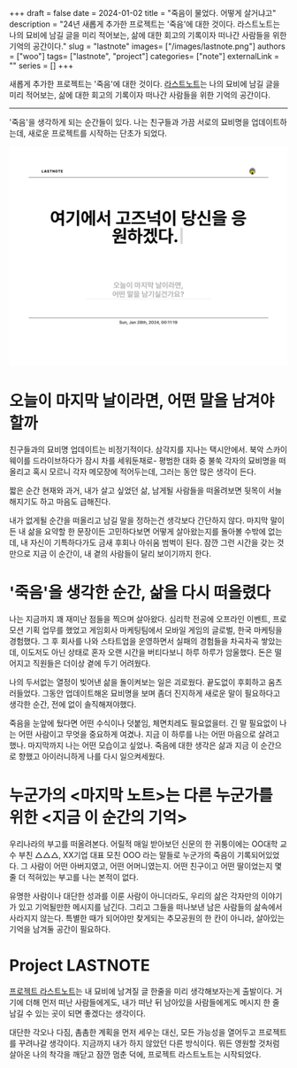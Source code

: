 +++ 
draft = false
date = 2024-01-02
title = "죽음이 물었다. 어떻게 살거냐고"
description = "24년 새롭게 추가한 프로젝트는 '죽음'에 대한 것이다. 라스트노트는 나의 묘비에 남길 글을 미리 적어보는, 삶에 대한 회고의 기록이자 떠나간 사람들을 위한 기억의 공간이다."
slug = "lastnote"
images= ["/images/lastnote.png"]
authors = ["woo"]
tags= ["lastnote", "project"]
categories= ["note"]
externalLink = ""
series = []
+++

새롭게 추가한 프로젝트는 '죽음'에 대한 것이다. [라스트노트](https://lastnote.xyz)는 나의 묘비에 남길 글을 미리 적어보는, 삶에 대한 회고의 기록이자 떠나간 사람들을 위한 기억의 공간이다.

---

'죽음'을 생각하게 되는 순간들이 있다. 나는 친구들과 가끔 서로의 묘비명을 업데이트하는데, 새로운 프로젝트를 시작하는 단초가 되었다.

![](/images/lastnote.png)

# 오늘이 마지막 날이라면, 어떤 말을 남겨야할까
친구들과의 묘비명 업데이트는 비정기적이다. 삼각지를 지나는 택시안에서. 북악 스카이웨이를 드라이브하다가 잠시 차를 세워둔채로- 평범한 대화 중 불쑥 각자의 묘비명을 떠올리고 혹시 모르니 각자 메모장에 적어두는데, 그러는 동안 많은 생각이 든다.

짧은 순간 현재와 과거, 내가 살고 싶었던 삶, 남게될 사람들을 떠올려보면 뒷목이 서늘해지기도 하고 마음도 급해진다.

내가 없게될 순간을 떠올리고 남길 말을 정하는건 생각보다 간단하지 않다. 마지막 말이든 내 삶을 요약할 한 문장이든 고민하다보면 어떻게 살아왔는지를 돌아볼 수밖에 없는데, 내 자신이 기특하다가도 금새 후회나 아쉬움 범벅이 된다. 잠깐 그런 시간을 갖는 것만으로 지금 이 순간이, 내 곁의 사람들이 달리 보이기까지 한다.

# '죽음'을 생각한 순간, 삶을 다시 떠올렸다
나는 지금까지 꽤 재미난 점들을 찍으며 살아왔다. 심리학 전공에 오프라인 이벤트, 프로모션 기획 업무를 했었고 게임회사 마케팅팀에서 모바일 게임의 글로벌, 한국 마케팅을 경험했다. 그 후 회사를 나와 스타트업을 운영하면서 실패의 경험들을 차곡차곡 쌓았는데, 이도저도 아닌 상태로 혼자 오랜 시간을 버티다보니 하루 하루가 암울했다. 돈은 떨어지고 직원들은 더이상 곁에 두기 어려웠다.

나의 두서없는 열정이 빚어낸 삶을 돌이켜보는 일은 괴로웠다. 끝도없이 후회하고 움츠러들었다. 그동안 업데이트해온 묘비명을 보며 좀더 진지하게 새로운 말이 필요하다고 생각한 순간, 전에 없이 솔직해져야했다.

죽음을 눈앞에 뒀다면 어떤 수식이나 덧붙임, 체면치레도 필요없을터. 긴 말 필요없이 나는 어떤 사람이고 무엇을 중요하게 여겼나. 지금 이 하루를 나는 어떤 마음으로 살려고 했나. 마지막까지 나는 어떤 모습이고 싶었나. 죽음에 대한 생각은 삶과 지금 이 순간으로 향했고 아이러니하게 나를 다시 일으켜세웠다.

# 누군가의 <마지막 노트>는 다른 누군가를 위한 <지금 이 순간의 기억>
우리나라의 부고를 떠올려본다. 어릴적 매일 받아보던 신문의 한 귀퉁이에는 OO대학 교수 부친 △△△, XX기업 대표 모친 OOO 라는 말들로 누군가의 죽음이 기록되어있었다. 그 사람이 어떤 아버지였고, 어떤 어머니였는지. 어떤 친구이고 어떤 딸이었는지 몇줄 더 적혀있는 부고를 나는 본적이 없다.

유명한 사람이나 대단한 성과를 이룬 사람이 아니더라도, 우리의 삶은 각자만의 이야기가 있고 기억될만한 메시지를 남긴다. 그리고 그들을 떠나보낸 남은 사람들의 삶속에서 사라지지 않는다. 특별한 때가 되어야만 찾게되는 추모공원의 한 칸이 아니라, 살아있는 기억을 남겨둘 공간이 필요하다.

# Project LASTNOTE
[프로젝트 라스트노트](https://lastnote.xyz)는 내 묘비에 남겨질 글 한줄을 미리 생각해보자는게 출발이다. 거기에 더해 먼저 떠난 사람들에게도, 내가 떠난 뒤 남아있을 사람들에게도 메시지 한 줄 남길 수 있는 곳이 되면 좋겠다는 생각이다.

대단한 각오나 다짐, 촘촘한 계획을 먼저 세우는 대신, 모든 가능성을 열어두고 프로젝트를 꾸려나갈 생각이다. 지금까지 내가 하지 않았던 다른 방식이다. 뭐든 영원할 것처럼 살아온 나의 착각을 깨닫고 잠깐 멈춘 덕에, 프로젝트 라스트노트는 시작되었다.

